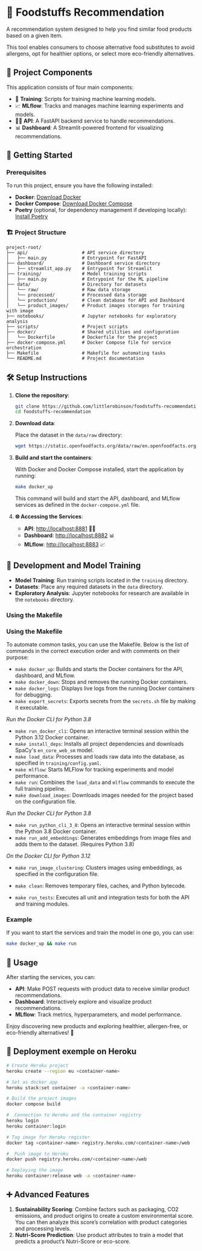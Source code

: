 # 🍲 Foodstuffs Recommendation

A recommendation system designed to help you find similar food products based on a given item.

This tool enables consumers to choose alternative food substitutes to avoid allergens, opt for healthier options, or select more eco-friendly alternatives.

## 🧩 Project Components

This application consists of four main components:

- 🤖 **Training**: Scripts for training machine learning models.
- 📈 **MLflow**: Tracks and manages machine learning experiments and models.
- 🧑‍🍳 **API**: A FastAPI backend service to handle recommendations.
- 📊 **Dashboard**: A Streamlit-powered frontend for visualizing recommendations.

## 🚀 Getting Started

### Prerequisites

To run this project, ensure you have the following installed:

- **Docker**: [Download Docker](https://docs.docker.com/get-docker/)
- **Docker Compose**: [Download Docker Compose](https://docs.docker.com/compose/install/)
- **Poetry** (optional, for dependency management if developing locally): [Install Poetry](https://python-poetry.org/docs/)

### 🏗️ Project Structure

```
project-root/
├── api/                    # API service directory
│   ├── main.py             # Entrypoint for FastAPI
├── dashboard/              # Dashboard service directory
│   ├── streamlit_app.py    # Entrypoint for Streamlit
├── training/               # Model training scripts
│   ├── main.py             # Entrypoint for the ML pipeline
├── data/                   # Directory for datasets
│   └── raw/                # Raw data storage
│   └── processed/          # Processed data storage
│   └── production/         # Clean database for API and Dashboard
│   └── product_images/     # Product images storages for training with image
├── notebooks/              # Jupyter notebooks for exploratory analysis
├── scripts/                # Project scripts
├── docker/                 # Shared utilities and configuration
│   └── Dockerfile          # Dockerfile for the project
├── docker-compose.yml      # Docker Compose file for service orchestration
├── Makefile                # Makefile for automating tasks
└── README.md               # Project documentation
```

## 🛠️ Setup Instructions

1. **Clone the repository**:

   ```bash
   git clone https://github.com/littlerobinson/foodstuffs-recommendation
   cd foodstuffs-recommendation
   ```

2. **Download data**:

   Place the dataset in the `data/raw` directory:

   ```bash
   wget https://static.openfoodfacts.org/data/raw/en.openfoodfacts.org.products.csv.gz -P data/raw
   ```

3. **Build and start the containers**:

   With Docker and Docker Compose installed, start the application by running:

   ```bash
   make docker_up
   ```

   This command will build and start the API, dashboard, and MLflow services as defined in the `docker-compose.yml` file.

4. **🌐 Accessing the Services**:

   - **API**: [http://localhost:8881](http://localhost:8881) 🧑‍🍳
   - **Dashboard**: [http://localhost:8882](http://localhost:8882) 📊
   - **MLflow**: [http://localhost:8883](http://localhost:8883) 📈

## 🔧 Development and Model Training

- **Model Training**: Run training scripts located in the `training` directory.
- **Datasets**: Place any required datasets in the `data` directory.
- **Exploratory Analysis**: Jupyter notebooks for research are available in the `notebooks` directory.

### Using the Makefile

### Using the Makefile

To automate common tasks, you can use the Makefile. Below is the list of commands in the correct execution order and with comments on their purpose:

- `make docker_up`: Builds and starts the Docker containers for the API, dashboard, and MLflow.
- `make docker_down`: Stops and removes the running Docker containers.
- `make docker_logs`: Displays live logs from the running Docker containers for debugging.
- `make export_secrets`: Exports secrets from the `secrets.sh` file by making it executable.

_Run the Docker CLI for Python 3.8_

- `make run_docker_cli`: Opens an interactive terminal session within the Python 3.12 Docker container.
- `make install_deps`: Installs all project dependencies and downloads SpaCy's `en_core_web_sm` model.
- `make load_data`: Processes and loads raw data into the database, as specified in `training/config.yaml`.
- `make mlflow`: Starts MLFlow for tracking experiments and model performance.
- `make run`: Combines the `load_data` and `mlflow` commands to execute the full training pipeline.
- `make download_images`: Downloads images needed for the project based on the configuration file.

_Run the Docker CLI for Python 3.8_

- `make run_python_cli_3_8`: Opens an interactive terminal session within the Python 3.8 Docker container.
- `make run_add_embeddings`: Generates embeddings from image files and adds them to the dataset. (Requires Python 3.8)

_On the Docker CLI for Python 3.12_

- `make run_image_clustering`: Clusters images using embeddings, as specified in the configuration file.

- `make clean`: Removes temporary files, caches, and Python bytecode.

- `make run_tests`: Executes all unit and integration tests for both the API and training modules.

### Example

If you want to start the services and train the model in one go, you can use:

```bash
make docker_up && make run
```

## 🚀 Usage

After starting the services, you can:

- **API**: Make POST requests with product data to receive similar product recommendations.
- **Dashboard**: Interactively explore and visualize product recommendations.
- **MLflow**: Track metrics, hyperparameters, and model performance.

Enjoy discovering new products and exploring healthier, allergen-free, or eco-friendly alternatives! 🥳

## 🚀 Deployment exemple on Heroku

```bash
# Create Heroku project
heroku create --region eu <container-name>

# Set as docker app
heroku stack:set container -a <container-name>

# Build the project images
docker compose build

#  Connection to Heroku and the container registry
heroku login
heroku container:login

# Tag image for Heroku register
docker tag <container-name> registry.heroku.com/<container-name>/web

#  Push image to Heroku
docker push registry.heroku.com/<container-name>/web

# Deploying the image
heroku container:release web -a <container-name>

```

## ➕ Advanced Features

1. **Sustainability Scoring**: Combine factors such as packaging, CO2 emissions, and product origins to create a custom environmental score. You can then analyze this score’s correlation with product categories and processing levels.
2. **Nutri-Score Prediction**: Use product attributes to train a model that predicts a product’s Nutri-Score or eco-score.
